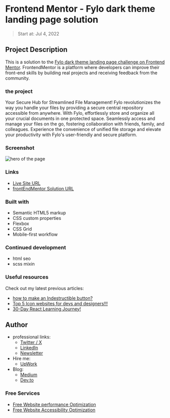 # Frontend Mentor - Fylo dark theme landing page solution
> Start at: Jul 4, 2022

## Project Description
This is a solution to the [Fylo dark theme landing page challenge on Frontend Mentor](https://www.frontendmentor.io/challenges/fylo-dark-theme-landing-page-5ca5f2d21e82137ec91a50fd). FrontendMentor is a platform where developers can improve their front-end skills by building real projects and receiving feedback from the community.

### the project
Your Secure Hub for Streamlined File Management! Fylo revolutionizes the way you handle your files by providing a secure central repository accessible from anywhere. With Fylo, effortlessly store and organize all your crucial documents in one protected space. Seamlessly access and manage your files on the go, fostering collaboration with friends, family, and colleagues. Experience the convenience of unified file storage and elevate your productivity with Fylo's user-friendly and secure platform.

### Screenshot
![hero of the page](https://github.com/ymhaah/TRAIN-FEM_fylo-dark-theme/assets/77534098/71bd7e47-72cd-49df-bfec-cc911e954c34)

### Links

- [Live Site URL](https://ymhaah.github.io/TRAIN-FEM_fylo-dark-theme/)
- [frontEndMentor Solution URL](https://www.frontendmentor.io/solutions/fylo-dark-theme-landing-page-rtah6eJxGO)


### Built with

- Semantic HTML5 markup
- CSS custom properties
- Flexbox
- CSS Grid
- Mobile-first workflow

### Continued development

-   html seo
-   scss mixin

### Useful resources

Check out my latest previous articles:

-   [how to make an Indestructible button?](https://dev.to/ymhaah/how-to-make-an-indestructible-button-3f2h)
-   [Top 5 Icon websites for devs and designers!!!](https://dev.to/ymhaah/top-5-icon-websites-for-devs-and-designers-53mh)
-   [30-Day React Learning Journey!](https://dev.to/ymhaah/series/20473)

## Author
-   professional links:
    - [Twitter / X](https://twitter.com/hafanwy)
    - [LinkedIn](https://www.linkedin.com/in/youssef-hafnawy/)
    - [Newsletter](https://hefnawystudio.substack.com/?utm_source=navbar&utm_medium=web&r=31jf6o)
-   Hire me:
    -   [UpWork](https://www.upwork.com/freelancers/~01acd8e5370e5646aa)
-   Blog:
    -   [Medium](https://medium.com/@ymhaah250)
    -   [Dev.to](https://dev.to/ymhaah)

### Free Services
- [Free Website performance Optimization](https://tally.so/r/nPzKaB)   
- [Free Website Accessibility Optimization](https://tally.so/r/3lr2bp)   


